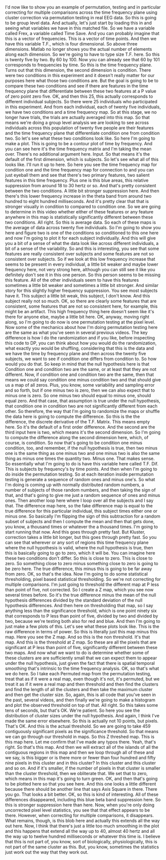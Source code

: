  I'd now like to show you an example of permutation, testing and in particular correcting for multiple comparisons across the time frequency plane using cluster correction via permutation testing in real EEG data. So this is going to be group level data. And actually, let's just start by loading this in and seeing what variables we have in this matched file. So we have a variable called Frex, a variable called Time Save. And you can probably imagine that this is a vector of frequencies. This is a vector of time points. And then we have this variable T.F., which is four dimensional. So above three dimensions. Matlab no longer shows you the actual number of elements along each dimension. So we're going to have to type size T.F. here. So this is twenty five by two. By 60 by 100. Now you can already see that 60 by 101 corresponds to frequencies by time. So this is the time frequency plane. Turns out that this dimension, the second dimension is condition. There were two conditions in this experiment and it doesn't really matter for our purposes here what those two conditions are. But the goal is going to be to compare these two conditions and see if there are features in the time frequency plane that differentiate between these two features at a P value of zero point zero five. OK, and then this 25, this actually corresponds to different individual subjects. So there were 25 individuals who participated in this experiment. And from each individual, each of twenty five individuals, we have two conditions and a time frequency map. So at this stage, we no longer have trials, the trials are actually averaged into this map. So that means we're doing a group level analysis we are looking to see across individuals across this population of twenty five people are their features and the time frequency plane that differentiate condition one from condition two. So let's see what these two conditions look like. So here I'm going to make a plot. This is going to be a contour plot of time by frequency. And you can see here it's the time frequency matrix and I'm taking the mean over. There's no additional argument here. Input. So that means it's the default of the first dimension, which is subjects. So let's see what all of this looks like. I'll run it up to here. So here you see the time frequency map for condition one and the time frequency map for connection to and you can just eyeball them and see that there's two primary features, two salient features in this time frequency. Plus one is this blue areas, this relative suppression from around 18 to 30 hertz or so. And that's pretty consistent between the two conditions. A little bit stronger suppression here. And then there's this lower frequency increase in the theta band from around two hundred to eight hundred milliseconds. And it's pretty clear that that is stronger visually in condition to compared to condition one. So we are going to determine in this video whether either of these features or any feature anywhere in this map is statistically significantly different between these two conditions. All right. So this is average data. So each of these maps is the average of data across twenty five individuals. So I'm going to show you here and figure two is one of the conditions so conditioned to this one here and now I'm going to plot it for each subject individually. And this will give you a bit of a sense of what the data look like across different individuals, a bit of a sense of the variability. So and this is interesting, you see that some features are really consistent over subjects and some features are not so consistent over subjects. So if we look at this low frequency increase that seems to be present in every individual, a little bit weaker and maybe lower frequency here, not very strong here, although you can still see it like you definitely don't see it in this one person. So this person seems to be missing this feature. All of the other individuals seem to have this features sometimes a little bit weaker and sometimes a little bit stronger. And similar story for this slightly higher frequency suppression. You see most subjects have it. This subject a little bit weak, this subject, I don't know. And this subject really not so much. OK, so there are clearly some features that are consistent, some features that are not so consistent here, for example, this might be an artifact. This high frequency thing here doesn't seem like it's there for anyone else, maybe a little bit here. OK, anyway, moving right along, so I'm going to do now is one permutation testing at the pixel level. Now some of the mechanics about how I'm doing permutation testing here are the same as what you've seen in several previous videos. The key difference is how I do the randomization and if you like, before inspecting this code to DP, you can think about how you would do the randomization, what exactly you would be shuffling, considering that this is the data and we have the time by frequency plane and then across the twenty five subjects, we want to see if condition one differs from condition to. So how would you do that. So keep in mind that the null hypothesis here is that Condition one and condition two are the same, or at least that they are not different. Now, if condition one and condition two are the same, then that means we could say condition one minus condition two and that should give us a map of all zeros. Plus, you know, some variability and sampling error and so forth, but if one minus two is zero, then we can also expect that to minus one is zero. So one minus two should equal to minus one, should equal zero. And that case, that assumption is true under the null hypothesis, that condition one in condition two are not significantly different from each other. So therefore, the way that I'm going to randomize the maps or shuffle the data here is going to compute the difference. So this is the the difference, the discrete derivative of the T.F. Matrix. This means empty here. So it's the default of a first order difference. And the second are the third input here is two, which means it's the second dimension. So I'm going to compute the difference along the second dimension here, which, of course, is condition. So now that's going to be condition one minus condition, too, and remember, if the null hypothesis is true, then two minus one is the same thing as one minus two and one minus two is also the same thing as minus one times the quantity two. Minus one. That makes sense. So essentially what I'm going to do is have this variable here called T.F. Dif. This is subjects by frequency's by time points. And then when I'm going to do inside the permutation testing. So at each iteration inside permutation testing is generate a sequence of random ones and minus one's. So what I'm doing is coming up with normally distributed random numbers, a number of subjects of those random numbers, and then taking the sign of that, and that's going to give me just a random sequence of ones and minus ones. Then another loop here where I loop over all the subjects and I say that. The difference map here, so the fake difference map is equal to the true difference for this particular individual, this subject times either one or minus one. So basically I'm flipping the sign of this subtraction for a random subset of subjects and then I compute the mean and then that gets done, you know, a thousand times or whatever the a thousand times. I'm going to start running that now. And this goes through pretty fast. But Kluster, correction takes a little bit longer, but this goes through pretty fast. So you can see that wherever or any sort of regions this time frequency plane where the null hypothesis is valid, where the null hypothesis is true, then this is basically going to go to zero, which it will be. You can imagine here these two conditions don't differ. So this is close to zero. This is close to zero. So something close to zero minus something close to zero is going to be zero here. The true difference, this minus this is going to be far away from zero. OK, so that's the idea. Now I'm going to do some statistical thresholding, pixel based statistical thresholding. So we're not correcting for multiple comparisons. I'm just going to threshold the different map at P less than point of five, not corrected. So I create a Z map, which you see now several times before. So it's the true difference minus the mean of the null hypothesis differences divided by the standard deviation of the null hypothesis differences. And then here on thresholding that map, so I say anything less than the significance threshold, which is one point ninety six that corresponds to P less than point of five, divided by two and divided by two, because we're testing both also for red and blue. And then I'm going to just make a few plots of this. Let's see what these plots look like. This is the raw difference in terms of power. So this is literally just this map minus this map. Here you see the Z map. And so this is the non threshold. It's that map. And this is the threshold at Z map. So these are all the pixels that are significant at P less than point of five, significantly different between these two maps. And now what we want to do is determine whether some of these clusters are are sufficiently small that we can expect them to appear under the null hypothesis, just given the fact that there is spatial temporal smoothing that's intrinsic to the time frequency analysis. OK, so that's what we do here. So I take each Permuted map from the permutation testing, treat that as if it were a real map, even though it's not, it's permuted, but we treat it as if it were a real map and then threshold and then find the clusters and find the length of all the clusters and then take the maximum cluster and then get the cluster size. So, again, this is all code that you've seen in the past, several videos, and then finally we're going to make a histogram and plot the observed threshold on top of that. All right. So this takes some tens of seconds, but that's OK. We're patient. So here you see the distribution of cluster sizes under the null hypothesis. And again, I think I've made the same error elsewhere. So this is actually not 10 points, but pixels. That's OK. And this is the actual threshold. So we are going to take 459 contiguously significant pixels as the significance threshold. So that means we can go through our threshold in maps. So this Z threshed map. This is this map here. Let me confirm that I've made any typos there. Yeah, that's right. So that's this map. And then we will extract all of the islands of all the contiguous regions in this map and then we loop through all of these and we say, is this bigger or is there more or fewer than four hundred and fifty nine pixels in this cluster and in this cluster? In this cluster and this cluster and so on. And if it's smaller, if the number of pixels in that cluster is smaller than the cluster threshold, then we obliterate that. We set that to zero, which means in this map it's going to turn green. OK, and then that's going to be plotted here so that you see here. And this one looks a little different because there should be another line that says Axis Square in there. There you go. That looks a bit better. OK, so this is kind of interesting. All of these differences disappeared, including this blue beta band suppression here. So this is stronger suppression here than here. Now, when you're only doing uncorrected pixel level statistics, you see that that effect appears to be there. However, when correcting for multiple comparisons, it disappears. What remains, though, is this blob here and actually this extends all the way out here. Now, I think that there's just a little too much smoothing in the plot and this happens that extend all the way up to 40, almost 40 hertz and all the way up to twelve hundred milliseconds or whatever this time is. I believe that this is not part of, you know, sort of biologically, physiologically, this is not part of the same cluster as this. But, you know, sometimes the statistics just work out the way that they work out.
